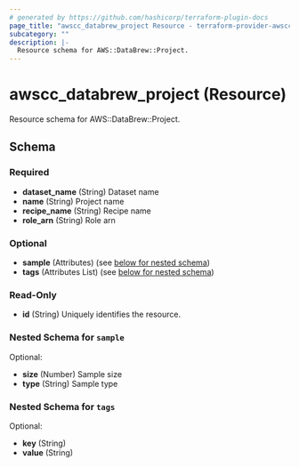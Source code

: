 ```yaml
---
# generated by https://github.com/hashicorp/terraform-plugin-docs
page_title: "awscc_databrew_project Resource - terraform-provider-awscc"
subcategory: ""
description: |-
  Resource schema for AWS::DataBrew::Project.
---
```


# awscc_databrew_project (Resource)

Resource schema for AWS::DataBrew::Project.



<!-- schema generated by tfplugindocs -->
## Schema

### Required

- **dataset_name** (String) Dataset name
- **name** (String) Project name
- **recipe_name** (String) Recipe name
- **role_arn** (String) Role arn

### Optional

- **sample** (Attributes) (see [below for nested schema](#nestedatt--sample))
- **tags** (Attributes List) (see [below for nested schema](#nestedatt--tags))

### Read-Only

- **id** (String) Uniquely identifies the resource.

<a id="nestedatt--sample"></a>
### Nested Schema for `sample`

Optional:

- **size** (Number) Sample size
- **type** (String) Sample type


<a id="nestedatt--tags"></a>
### Nested Schema for `tags`

Optional:

- **key** (String)
- **value** (String)


